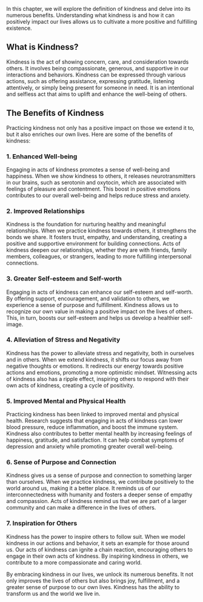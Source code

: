 
In this chapter, we will explore the definition of kindness and delve into its numerous benefits. Understanding what kindness is and how it can positively impact our lives allows us to cultivate a more positive and fulfilling existence.

**What is Kindness?**
---------------------

Kindness is the act of showing concern, care, and consideration towards others. It involves being compassionate, generous, and supportive in our interactions and behaviors. Kindness can be expressed through various actions, such as offering assistance, expressing gratitude, listening attentively, or simply being present for someone in need. It is an intentional and selfless act that aims to uplift and enhance the well-being of others.

**The Benefits of Kindness**
----------------------------

Practicing kindness not only has a positive impact on those we extend it to, but it also enriches our own lives. Here are some of the benefits of kindness:

### 1. **Enhanced Well-being**

Engaging in acts of kindness promotes a sense of well-being and happiness. When we show kindness to others, it releases neurotransmitters in our brains, such as serotonin and oxytocin, which are associated with feelings of pleasure and contentment. This boost in positive emotions contributes to our overall well-being and helps reduce stress and anxiety.

### 2. **Improved Relationships**

Kindness is the foundation for nurturing healthy and meaningful relationships. When we practice kindness towards others, it strengthens the bonds we share. It fosters trust, empathy, and understanding, creating a positive and supportive environment for building connections. Acts of kindness deepen our relationships, whether they are with friends, family members, colleagues, or strangers, leading to more fulfilling interpersonal connections.

### 3. **Greater Self-esteem and Self-worth**

Engaging in acts of kindness can enhance our self-esteem and self-worth. By offering support, encouragement, and validation to others, we experience a sense of purpose and fulfillment. Kindness allows us to recognize our own value in making a positive impact on the lives of others. This, in turn, boosts our self-esteem and helps us develop a healthier self-image.

### 4. **Alleviation of Stress and Negativity**

Kindness has the power to alleviate stress and negativity, both in ourselves and in others. When we extend kindness, it shifts our focus away from negative thoughts or emotions. It redirects our energy towards positive actions and emotions, promoting a more optimistic mindset. Witnessing acts of kindness also has a ripple effect, inspiring others to respond with their own acts of kindness, creating a cycle of positivity.

### 5. **Improved Mental and Physical Health**

Practicing kindness has been linked to improved mental and physical health. Research suggests that engaging in acts of kindness can lower blood pressure, reduce inflammation, and boost the immune system. Kindness also contributes to better mental health by increasing feelings of happiness, gratitude, and satisfaction. It can help combat symptoms of depression and anxiety while promoting greater overall well-being.

### 6. **Sense of Purpose and Connection**

Kindness gives us a sense of purpose and connection to something larger than ourselves. When we practice kindness, we contribute positively to the world around us, making it a better place. It reminds us of our interconnectedness with humanity and fosters a deeper sense of empathy and compassion. Acts of kindness remind us that we are part of a larger community and can make a difference in the lives of others.

### 7. **Inspiration for Others**

Kindness has the power to inspire others to follow suit. When we model kindness in our actions and behavior, it sets an example for those around us. Our acts of kindness can ignite a chain reaction, encouraging others to engage in their own acts of kindness. By inspiring kindness in others, we contribute to a more compassionate and caring world.

By embracing kindness in our lives, we unlock its numerous benefits. It not only improves the lives of others but also brings joy, fulfillment, and a greater sense of purpose to our own lives. Kindness has the ability to transform us and the world we live in.
